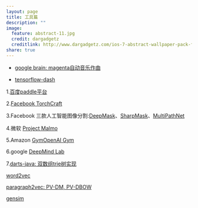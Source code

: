 ```yaml
---
layout: page
title: 工具篇 
description: ""
image:
  feature: abstract-11.jpg
  credit: dargadgetz
  creditlink: http://www.dargadgetz.com/ios-7-abstract-wallpaper-pack-for-iphone-5-and-ipod-touch-retina/
share: true
---
```


- [google brain: magenta自动音乐作曲](https://magenta.tensorflow.org/)

- [tensorflow-dash](https://github.com/ppwwyyxx/dash-docset-tensorflow)

1.[百度paddle平台](http://www.paddlepaddle.org/)

2.[Facebook TorchCraft](https://github.com/TorchCraft/TorchCraft)

3.Facebook 三款人工智能图像分割:[DeepMask](http://www.oschina.net/p/deepmask)、[SharpMask](http://www.oschina.net/p/sharpmask)、[MultiPathNet](http://www.oschina.net/p/multipathnet)

4.微软 [Project Malmo](http://www.microsoft.com/en-us/research/project/project-malmo/)

5.Amazon [GymOpenAI Gym](https://gym.openai.com/)

6.google [DeepMind Lab](https://github.com/deepmind/lab)

7.[darts-java: 双数组trie树实现](https://github.com/komiya-atsushi/darts-java)

[word2vec](https://code.google.com/archive/p/word2vec/)

[paragraph2vec: PV-DM, PV-DBOW](https://github.com/JonathanRaiman/PVDM)

[gensim](http://radimrehurek.com/gensim/)
